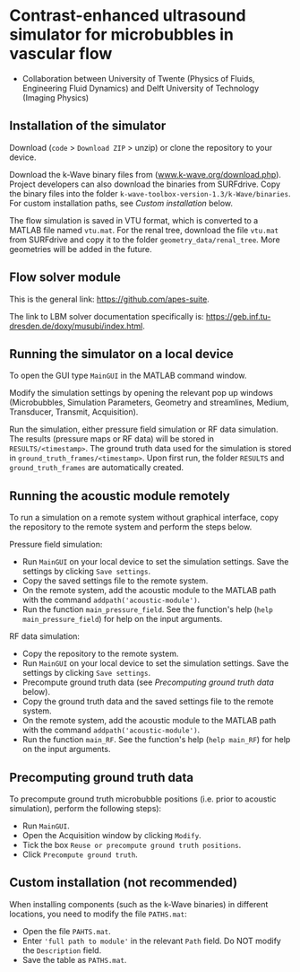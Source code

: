 # Contrast-enhanced ultrasound simulator for microbubbles in vascular flow
- Collaboration between University of Twente (Physics of Fluids, Engineering Fluid Dynamics) and Delft University of Technology (Imaging Physics)

## Installation of the simulator

Download (`code` > `Download ZIP` > unzip) or clone the repository to your device.

Download the k-Wave binary files from (www.k-wave.org/download.php). Project developers can also download the binaries from SURFdrive. Copy the binary files into the folder `k-wave-toolbox-version-1.3/k-Wave/binaries`. For custom installation paths, see _Custom installation_ below.

The flow simulation is saved in VTU format, which is converted to a MATLAB file named `vtu.mat`. For the renal tree, download the file `vtu.mat` from SURFdrive and copy it to the folder `geometry_data/renal_tree`. More geometries will be added in the future.


## Flow solver module

This is the general link: https://github.com/apes-suite.

The link to LBM solver documentation specifically is: https://geb.inf.tu-dresden.de/doxy/musubi/index.html.

## Running the simulator on a local device

To open the GUI type `MainGUI` in the MATLAB command window.

Modify the simulation settings by opening the relevant pop up windows (Microbubbles, Simulation Parameters, Geometry and streamlines, Medium, Transducer, Transmit, Acquisition). 

Run the simulation, either pressure field simulation or RF data simulation. The results (pressure maps or RF data) will be stored in `RESULTS/<timestamp>`. The ground truth data used for the simulation is stored in `ground_truth_frames/<timestamp>`. Upon first run, the folder `RESULTS` and `ground_truth_frames` are automatically created.


## Running the acoustic module remotely

To run a simulation on a remote system without graphical interface, copy the repository to the remote system and perform the steps below.

Pressure field simulation:
- Run `MainGUI` on your local device to set the simulation settings. Save the settings by clicking `Save settings`.
- Copy the saved settings file to the remote system.
- On the remote system, add the acoustic module to the MATLAB path with the command `addpath('acoustic-module')`.
- Run the function `main_pressure_field`. See the function's help (`help main_pressure_field`) for help on the input arguments. 

RF data simulation:
- Copy the repository to the remote system.
- Run `MainGUI` on your local device to set the simulation settings. Save the settings by clicking `Save settings`.
- Precompute ground truth data (see _Precomputing ground truth data_ below).
- Copy the ground truth data and the saved settings file to the remote system.
- On the remote system, add the acoustic module to the MATLAB path with the command `addpath('acoustic-module')`.
- Run the function `main_RF`. See the function's help (`help main_RF`) for help on the input arguments. 


## Precomputing ground truth data
To precompute ground truth microbubble positions (i.e. prior to acoustic simulation), perform the following steps):
- Run `MainGUI`.
- Open the Acquisition window by clicking `Modify`.
- Tick the box `Reuse or precompute ground truth positions`.
- Click `Precompute ground truth`.

## Custom installation (not recommended)
When installing components (such as the k-Wave binaries) in different locations, you need to modify the file `PATHS.mat`:
- Open the file `PAHTS.mat`.
- Enter `'full path to module'` in the relevant `Path` field. Do NOT modify the `Description` field.
- Save the table as `PATHS.mat`.

